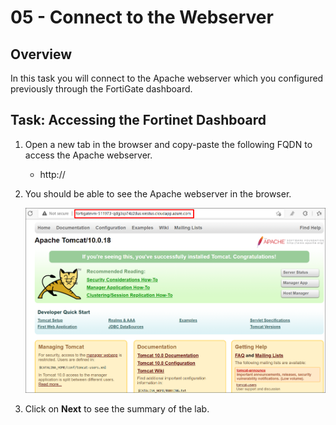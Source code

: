 # 05 - Connect to the Webserver

## Overview 

In this task you will connect to the Apache webserver which you configured previously through the FortiGate dashboard.

## Task: Accessing the Fortinet Dashboard 

1. Open a new tab in the browser and copy-paste the following FQDN to access the Apache webserver.

    * http://<inject key="FortiGateFQDN"></inject>
    
2. You should be able to see the Apache webserver in the browser.

    ![](../images/image_410.png)   
    
3. Click on **Next** to see the summary of the lab.
